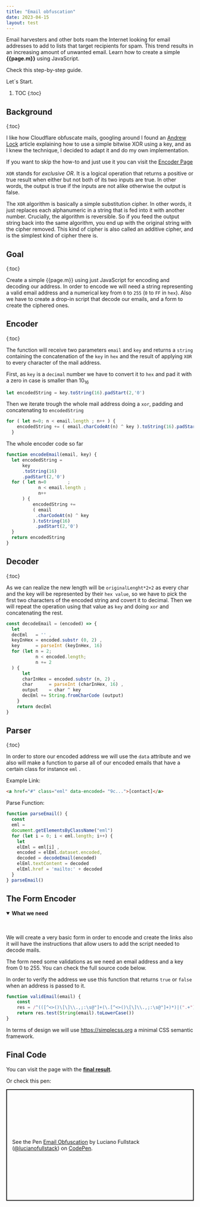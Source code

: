 ```yaml
---
title: "Email obfuscation"
date: 2023-04-15
layout: test
---
```


Email harvesters and other bots roam the Internet looking for email addresses to add to lists that target recipients for spam. This trend results in an increasing amount of unwanted email. Learn how to create a simple **{{page.m}}** using JavaScript. 

Check this step-by-step guide.

Let´s Start.

1. TOC
{:toc}

## Background
{:toc}

I like how Cloudflare obfuscate mails, googling around I found an [Andrew Lock](https://andrewlock.net/) article explaining how to use a simple bitwise XOR using a key, and as I knew the technique, I decided to adapt it and do my own implementation. 

If you want to skip the how-to and just use it you can visit
the [Encoder Page](https://lucianofullstack.pages.dev/assets/encoder)

`XOR` stands for *exclusive OR*. It is a logical operation that returns a positive or true result when either but not both of its two inputs are true. In other words, the output is true if the inputs are not alike otherwise the output is false.

The `XOR` algorithm is basically a simple substitution cipher. In other words, it just replaces each alphanumeric in a string that is fed into it with another number. Crucially, the algorithm is reversible. So if you feed the output string back into the same algorithm, you end up with the original string with the cipher removed. This kind of cipher is also called an additive cipher, and is the simplest kind of cipher there is.

## Goal
{:toc}

Create a simple {{page.m}} using just JavaScript for encoding and decoding our address. In order to encode we will need a string representing a valid email address and a numerical key from `0` to `255` (`0` to `FF` in `hex`). Also we have to create a drop-in script that decode our emails, and a form to create the ciphered ones.

## Encoder
{:toc}

The function will receive two parameters `email` and `key` and returns a `string` containing the concatenation of the `key` in `hex` and  the result of applying `XOR` to every character of the mail address.

First, as `key` is a `decimal` number we have to convert it to `hex` and pad it with a zero in case is smaller than 10<sub>16</sub>

```js
let encodedString = key.toString(16).padStart(2,'0')
```

Then we iterate trough the whole mail address doing a `xor`, padding and concatenating to `encodedString`


```js
for ( let n=0; n < email.length ; n++ ) {
    encodedString += ( email.charCodeAt(n) ^ key ).toString(16).padStart(2,'0')
  }

```

The whole encoder code so far


```js
function encodeEmail(email, key) {
  let encodedString = 
      key
      .toString(16)
      .padStart(2,'0')
  for ( let n=0        ; 
            n < email.length ; 
            n++ 
      ) {
          encodedString += 
          ( email
           .charCodeAt(n) ^ key 
          ).toString(16)
           .padStart(2,'0')
  }
  return encodedString
}
```

## Decoder
{:toc}

As we can realize the new length will be `originalLenght*2+2` as every char and the key will be represented by their `hex value`, so we have to pick the first two characters of the encoded string and covert it to decimal. Then we will repeat the operation using that value as `key` and doing `xor` and concatenating the rest. 


```js
const decodeEmail = (encoded) => {
  let
  decEml   = '' ,
  keyInHex = encoded.substr (0, 2) ,
  key      = parseInt (keyInHex, 16)
  for (let n = 2;
           n < encoded.length;
           n += 2
  ) {
      let
      charInHex = encoded.substr (n, 2) ,
      char      = parseInt (charInHex, 16) ,
      output    = char ^ key
      decEml += String.fromCharCode (output)
    }
    return decEml
}
```


## Parser
{:toc}

In order to store our encoded address we will use the `data` attribute and we also will make a function to parse all of our encoded emails that have a certain class for instance `eml` .

Example Link:


```html
<a href="#" class="eml" data-encoded= "9c...">[contact]</a>
```


Parse Function:


```js
function parseEmail() {
  const
  eml =
  document.getElementsByClassName("eml")
  for (let i = 0; i < eml.length; i++) {
    let
    elEml = eml[i] ,
    encoded = elEml.dataset.encoded,
    decoded = decodeEmail(encoded)
    elEml.textContent = decoded
    elEml.href = 'mailto:' + decoded
  }
} parseEmail()
```


## The Form Encoder

<details open>
<summary><strong>What we need</strong></summary>
<br><br>
<p>We will create a very basic form in order to encode and create the links also it will have the instructions that allow users to add the script needed to decode mails.</p>
<p>The form need some validations as we need an email address and a key from 0 to 255. You can check the full source code below. </p>
</details>

In order to verify the address we use this function that returns `true` or `false` when an address is passed to it.

```js
function validEmail(email) {
    const 
    res = /^(([^<>()\[\]\\.,;:\s@"]+(\.[^<>()\[\]\\.,;:\s@"]+)*)|(".+"))@((\[[0-9]{1,3}\.[0-9]{1,3}\.[0-9]{1,3}\.[0-9]{1,3}\])|(([a-zA-Z\-0-9]+\.)+[a-zA-Z]{2,}))$/
    return res.test(String(email).toLowerCase())
}
```

In terms of design we will use https://simplecss.org a minimal CSS semantic framework.

## Final Code

You can visit the page with the [**final result**](https://lucianofullstack.pages.dev/assets/encoder).

Or check this pen:

<p class="codepen notranslate" data-height="300" data-default-tab="html,result" data-slug-hash="poxyVQb" data-user="lucianofullstack" style="height: 300px; box-sizing: border-box; display: flex; align-items: center; justify-content: center; border: 2px solid; margin: 1em 0; padding: 1em;">
  <span>See the Pen <a href="https://codepen.io/lucianofullstack/pen/poxyVQb">
  Email Obfuscation</a> by Luciano Fullstack (<a href="https://codepen.io/lucianofullstack">@lucianofullstack</a>)
  on <a href="https://codepen.io">CodePen</a>.</span>
</p><script async src="https://cpwebassets.codepen.io/assets/embed/ei.js"></script>
